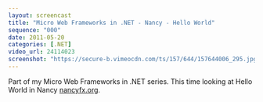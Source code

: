 ```yaml
---
layout: screencast
title: "Micro Web Frameworks in .NET - Nancy - Hello World"
sequence: "000"
date: 2011-05-20
categories: [.NET]
video_url: 24114023
screenshot: "https://secure-b.vimeocdn.com/ts/157/644/157644006_295.jpg"
---
```


Part of my Micro Web Frameworks in .NET series. This time looking at Hello World in Nancy [nancyfx.org](http://nancyfx.org).

